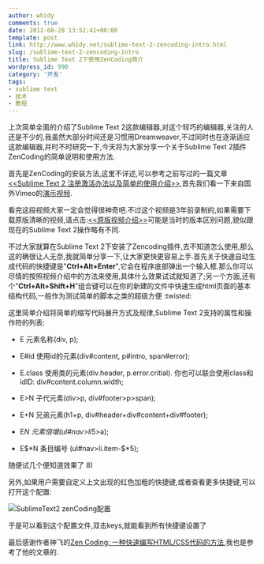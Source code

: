 ```yaml
---
author: whidy
comments: true
date: 2012-08-28 13:52:41+00:00
template: post
link: http://www.whidy.net/sublime-text-2-zencoding-intro.html
slug: /sublime-text-2-zencoding-intro
title: Sublime Text 2下使用ZenCoding简介
wordpress_id: 990
category: '开发'
tags:
- sublime text
- 技术
- 教程
---
```


上次简单全面的介绍了Sublime Text 2这款编辑器,对这个轻巧的编辑器,关注的人还是不少的,我虽然大部分时间还是习惯用Dreamweaver,不过同时也在逐渐适应这款编辑器,并时不时研究一下,今天将为大家分享一个关于Sublime Text 2插件ZenCoding的简单说明和使用方法.

首先是ZenCoding的安装方法,这里不详述,可以参考之前写过的一篇文章[<<Sublime Text 2 注册激活办法以及简单的使用介绍>>](/sublime-text-2-cracked-and-how-to-use-it.html),首先我们看一下来自国外Vimeo的[演示视频](http://v.youku.com/v_show/id_XNDQ0MjE1MzIw.html).

看完这段视频大家一定会觉得很神奇吧.不过这个视频是3年前录制的,如果需要下载原版清晰的视频,请点击:[<<原版视频介绍>>](http://sdrv.ms/SOAtYz)可能是当时的版本区别问题,貌似跟现在的Sublime Text 2操作略有不同.

不过大家就算在Sublime Text 2下安装了Zencoding插件,去不知道怎么使用,那么这的确很让人无奈,我就简单分享一下,让大家更快更容易上手.首先关于快速自动生成代码的快捷键是"**Ctrl+Alt+Enter**",它会在程序底部弹出一个输入框.那么你可以尽情的按照视频介绍中的方法来使用,具体什么效果试试就知道了;另一个方面,还有个"**Ctrl+Alt+Shift+H**"组合键可以在你的新建的文件中快速生成html页面的基本结构代码,一般作为测试简单的脚本之类的超级方便 :twisted:

这里简单介绍将简单的缩写代码展开方式及规律,Sublime Text 2支持的属性和操作符的列表:



	
  * E
元素名称(div, p);

	
  * E#id
使用id的元素(div#content, p#intro, span#error);

	
  * E.class
使用类的元素(div.header, p.error.critial). 你也可以联合使用class和idID: div#content.column.width;

	
  * E>N
子代元素(div>p, div#footer>p>span);

	
  * E+N
兄弟元素(h1+p, div#header+div#content+div#footer);

	
  * E*N
元素倍增(ul#nav>li*5>a);

	
  * E$*N
条目编号 (ul#nav>li.item-$*5);


随便试几个便知道效果了 8)

另外,如果用户需要自定义上文出现的红色加粗的快捷键,或者查看更多快捷键,可以打开这个配置:

![SublimeText2 zenCoding配置](/wp-content/uploads/2012/08/SublimeText2zenCoding-400x253.jpg)

于是可以看到这个配置文件,双击keys,就能看到所有快捷键设置了

最后感谢作者神飞的[Zen Coding: 一种快速编写HTML/CSS代码的方法](http://www.qianduan.net/zen-coding-a-new-way-to-write-html-code.html),我也是参考了他的文章的.
